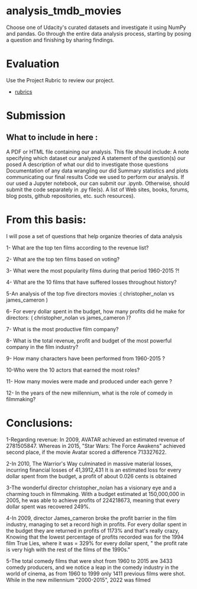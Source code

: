 # analysis_tmdb_movies
Choose one of Udacity's curated datasets and investigate it using NumPy and pandas. Go through the entire data analysis process, starting by posing a question and finishing by sharing findings.

# Evaluation
Use the Project Rubric to review our project.
- [rubrics](https://review.udacity.com/#!/rubrics/107/view)

# Submission
## What to include in here : 
A PDF or HTML file containing our analysis. This file should include:
A note specifying which dataset our analyzed
A statement of the question(s) our posed
A description of what our did to investigate those questions
Documentation of any data wrangling our did
Summary statistics and plots communicating our final results
Code we used to perform our analysis. If our used a Jupyter notebook, our can submit our .ipynb. Otherwise,  should submit the code separately in .py file(s).
A list of Web sites, books, forums, blog posts, github repositories, etc. such resources).


# From this basis:



I will pose a set of questions that help organize theories of data analysis

1- What are the top ten films according to the revenue list?

2- What are the top ten films based on voting?

3- What were the most popularity films during that period 1960-2015 ?!

4- What are the 10 films that have suffered losses throughout history?

5-An analysis of the top five directors movies :( christopher_nolan vs james_cameron )

6- For every dollar spent in the budget, how many profits did he make for directors: ( christopher_nolan vs james_cameron )?

7- What is the most productive film company?

8- What is the total revenue, profit and budget of the most powerful company in the film industry?

9- How many characters have been performed from 1960-2015 ?

10-Who were the 10 actors that earned the most roles?

11- How many movies were made and produced under each genre ?

12- In the years of the new millennium, what is the role of comedy in filmmaking?



# Conclusions:

1-Regarding revenue: In 2009, AVATAR achieved an estimated revenue of 2781505847. Whereas in 2015, "Star Wars: The Force Awakens" achieved second place, if the movie Avatar scored a difference 713327622.

2-In 2010, The Warrior's Way culminated in massive material losses, incurring financial losses of 41,3912,431 It is an estimated loss for every dollar spent from the budget, a profit of about 0.026 cents is obtained

3-The wonderful director christopher_nolan has a visionary eye and a charming touch in filmmaking. With a budget estimated at 150,000,000 in 2005, he was able to achieve profits of 224218673, meaning that every dollar spent was recovered 249%.

4-In 2009, director James_cameron broke the profit barrier in the film industry, managing to set a record high in profits. For every dollar spent in the budget they are returned in profits of 1173% and that's really crazy, Knowing that the lowest percentage of profits recorded was for the 1994 film True Lies, where it was = 329% for every dollar spent, " the profit rate is very high with the rest of the films of the 1990s."

5-The total comedy films that were shot from 1960 to 2015 are 3433 comedy producers, and we notice a leap in the comedy industry in the world of cinema, as from 1960 to 1999 only 1411 previous films were shot. While in the new millennium "2000-2015", 2022 was filmed

